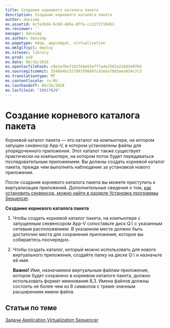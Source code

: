 ```yaml
---
title: Создание корневого каталога пакета
description: Создание корневого каталога пакета
author: dansimp
ms.assetid: bcfe3bd4-6c60-409a-8ffa-cc22f27194b1
ms.reviewer: ''
manager: dansimp
ms.author: dansimp
ms.pagetype: mdop, appcompat, virtualization
ms.mktglfcycl: deploy
ms.sitesec: library
ms.prod: w10
ms.date: 06/16/2016
ms.openlocfilehash: c9e1e7be71627d4e55eff7a4e2582a21b834876d
ms.sourcegitcommit: 354664bc527d93f80687cd2eba70d1eea024c7c3
ms.translationtype: MT
ms.contentlocale: ru-RU
ms.lasthandoff: 06/26/2020
ms.locfileid: "10817629"
---
```

# Создание корневого каталога пакета


Корневой каталог пакета — это каталог на компьютере, на котором запущен секвенсор App-V, в котором установлены файлы для упорядоченного приложения. Этот каталог также существует практически на компьютере, на котором поток будет передаваться последовательным приложением. Вы должны создать корневой каталог пакета, прежде чем выполнять наблюдение за установкой нового приложения.

После создания корневого каталога пакета вы можете приступить к виртуализации приложений. Дополнительные сведения о том, [как установить секвенсор, можно найти в разделе Установка программы Sequencer](how-to-install-the-sequencer.md).

**Создание корневого каталога пакета**

1.  Чтобы создать корневой каталог пакета, на компьютере с запущенным секвенсором App-V сопоставьте диск Q:\\ с указанным сетевым расположением. В указанном месте должно быть достаточно места для сохранения приложения, которое вы собираетесь поочередно.

2.  Чтобы создать каталог, который можно использовать для нового виртуального приложения, создайте папку на диске Q:\\ и назначьте ей имя.

    **Важно!**  Имя, назначаемое виртуальным файлам приложения, которое будет сохранено в корневом каталоге пакета, должно использовать формат именования 8,3. Имена файлов должны состоять не более чем из 8 символов с тремя-значным расширением имени файла.

     

## Статьи по теме


[Задачи Application Virtualization Sequencer](tasks-for-the-application-virtualization-sequencer.md)

 

 





